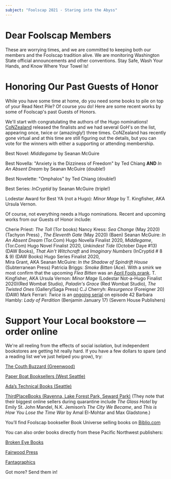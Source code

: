 ```yaml
---
subject: "Foolscap 2021 - Staring into the Abyss"
---
```


# Dear Foolscap Members
These are worrying times, and we are committed to keeping both our members and the Foolscap tradition alive.  We are monitoring Washington State official announcements and other conventions.  Stay Safe, Wash Your Hands, and Know Where Your Towel Is!

# Honoring Our Past Guests of Honor

While you have some time at home, do you need some books to pile on top of your Read Next Pile? Of course you do! Here are some recent works by some of Foolscap's past Guests of Honors.

We'll start with congratulating the authors of the Hugo nominations! [CoNZealand](https://conzealand.nz/about/explore-worldcon/world-science-fiction-society-about/hugo-awards) released the finalists and we had several GoH's on the list, appearing once, twice or (amazingly!) three times. CoNZealand has recently gone virtual and at this time are still figuring out the details, but you can vote for the winners with either a supporting or attending membership. 

Best Novel: *Middlegame* by Seanan McGuire

Best Novella: "Anxiety is the Dizziness of Freedom" by Ted Chiang **AND** *In An Absent Dream* by Seanan McGuire (double!)

Best Novelette:  "Omphalos" by Ted Chiang (double!)

Best Series: *InCryptid* by Seanan McGuire (triple!)

Lodestar Award for Best YA (not a Hugo): *Minor Mage* by T. Kingfisher, AKA Ursula Vernon.

Of course, not everything needs a Hugo nominations. Recent and upcoming works from our Guests of Honor include:

Cherie Priest: *The Toll* (Tor books)
Nancy Kress: *Sea Change* (May 2020) (Tachyon Press) , *The Eleventh Gate* (May 2020) (Baen)
Seanan McGuire: *In An Absent Dream* (Tor.Com) Hugo Novella Finalist 2020, *Middlegame*, (Tor.Com) Hugo Novel Finalist 2020, *Unkindest Tide* (October Daye #13)(DAW Books), *That Ain't Witchcraft* and  *Imaginary Numbers* (InCryptid # 8 & 9) (DAW Books) Hugo Series Finalist 2020,  
Mira Grant, AKA Seanan McGuire: *In the Shadow of Spindrift House* (Subterranean Press) 
Patricia Briggs: *Smoke Bitten* (Ace). With a smirk we most confirm that the upcoming *Flea Bitten* was an [April Fools prank](http://www.patriciabriggs.com/old%20posts/index.shtml).
T. Kingfisher, AKA Ursula Vernon: *Minor Mage* (Lodestar Not-a-Hugo Finalist 2020)(Red Wombat Studio), *Paladin's Grace* (Red Wombat Studio), *The Twisted Ones* (Gallery/Saga Press)
C.J Cherryh:  *Resurgence* (Foreigner 20) (DAW)
Mark Ferrari: *Twice* is an [ongoing serial](https://www.twice-the-serial.com/) on episode 42
Barbara Hambly: *Lady of Perdition* (Benjamin January 17) (Severn House Publishers)

# Support Your Local bookstore — order online

We're all reeling from the effects of social isolation, but independent bookstores are getting hit really hard. If you have a few dollars to spare (and a reading list we've just helped you grow), try: 


[The Couth Buzzard (Greenwood)](http://www.buonobuzzard.com)

[Paper Boat Booksellers (West Seattle)](http://paperboatbooksellers.com)

[Ada’s Technical Books (Seattle)](https://www.adasbooks.com/content/store)

[ThirdPlaceBooks (Ravenna, Lake Forest Park, Seward Park)](http://thirdplacebooks.com)
(They note that their biggest online sellers during quarantine include *The Glass Hotel* by Emily St. John Mandel, N.K. Jemison’s *The City We Became*, and *This is How You Lose the Time War* by Amal El-Mohtar and Max Gladstone.)

You’ll find Foolscap bookseller Book Universe selling books on [Biblio.com](
https://www.biblio.com/search.php?order=pricedesc&dealer_id=1715224)


You can also order books directly from these Pacific Northwest publishers:

[Broken Eye Books](https://www.brokeneyebooks.com/store/c1/Featured_Products.html#/)

[Fairwood Press](https://www.fairwoodpress.com/catalog.html)

[Fantagraphics](https://www.fantagraphics.com/products)

Got more? Send them in!
